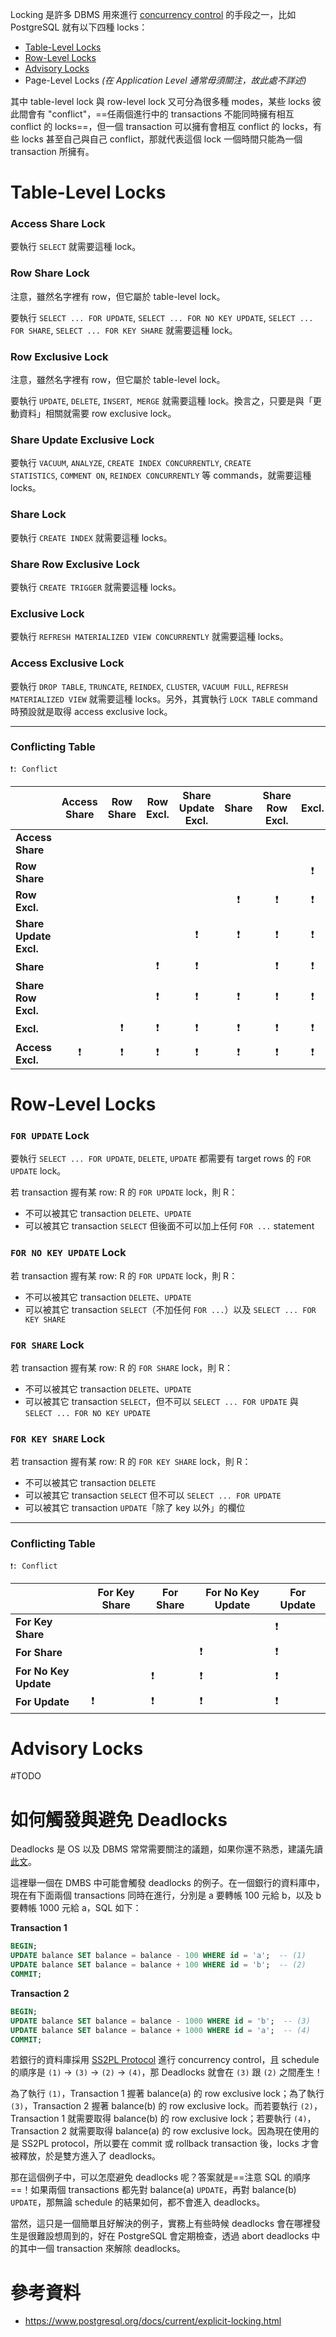 Locking 是許多 DBMS 用來進行 [concurrency control](</Database/Concurrency.md#Concurrency Control Protocols>) 的手段之一，比如 PostgreSQL 就有以下四種 locks：

- [Table-Level Locks](<# Table-Level Locks>)
- [Row-Level Locks](<# Row-Level Locks>)
- [Advisory Locks](<# Advisory Locks>)
- Page-Level Locks *(在 Application Level 通常毋須關注，故此處不詳述)*

其中 table-level lock 與 row-level lock 又可分為很多種 modes，某些 locks 彼此間會有 "conflict"，==任兩個進行中的 transactions 不能同時擁有相互 conflict 的 locks==，但一個 transaction 可以擁有會相互 conflict 的 locks，有些 locks 甚至自己與自己 conflict，那就代表這個 lock 一個時間只能為一個 transaction 所擁有。

# Table-Level Locks

### Access Share Lock

要執行 `SELECT` 就需要這種 lock。

### Row Share Lock

注意，雖然名字裡有 row，但它屬於 table-level lock。

要執行 `SELECT ... FOR UPDATE`, `SELECT ... FOR NO KEY UPDATE`, `SELECT ... FOR SHARE`, `SELECT ... FOR KEY SHARE` 就需要這種 lock。

### Row Exclusive Lock

注意，雖然名字裡有 row，但它屬於 table-level lock。

要執行 `UPDATE`, `DELETE`, `INSERT`,  `MERGE` 就需要這種 lock。換言之，只要是與「更動資料」相關就需要 row exclusive lock。

### Share Update Exclusive Lock

要執行 `VACUUM`, `ANALYZE`, `CREATE INDEX CONCURRENTLY`, `CREATE STATISTICS`, `COMMENT ON`, `REINDEX CONCURRENTLY` 等 commands，就需要這種 locks。

### Share Lock

要執行 `CREATE INDEX` 就需要這種 locks。

### Share Row Exclusive Lock

要執行 `CREATE TRIGGER` 就需要這種 locks。

### Exclusive Lock

要執行 `REFRESH MATERIALIZED VIEW CONCURRENTLY` 就需要這種 locks。

### Access Exclusive Lock

要執行 `DROP TABLE`, `TRUNCATE`, `REINDEX`, `CLUSTER`, `VACUUM FULL`, `REFRESH MATERIALIZED VIEW` 就需要這種 locks。另外，其實執行 `LOCK TABLE` command 時預設就是取得 access exclusive lock。

---

### Conflicting Table

`❗: Conflict`

||Access Share|Row Share|Row Excl.|Share Update Excl.|Share|Share Row Excl.|Excl.|Access Excl.|
|---|:--:|:--:|:--:|:--:|:--:|:--:|:--:|:--:|
|**Access Share**||||||||❗|
|**Row Share**|||||||❗️|❗️|
|**Row Excl.**|||||❗️|❗️|❗️|❗️|
|**Share Update Excl.**||||❗️|❗️|❗️|❗️|❗️|
|**Share**|||❗️|❗️||❗️|❗️|❗️|
|**Share Row Excl.**|||❗️|❗️|❗️|❗️|❗️|❗️|
|**Excl.**||❗️|❗️|❗️|❗️|❗️|❗️|❗️|
|**Access Excl.**|❗️|❗️|❗️|❗️|❗️|❗️|❗️|❗️|

# Row-Level Locks

### `FOR UPDATE` Lock

要執行 `SELECT ... FOR UPDATE`, `DELETE`, `UPDATE` 都需要有 target rows 的 `FOR UPDATE` lock。

若 transaction 握有某 row: R 的 `FOR UPDATE` lock，則 R：

- 不可以被其它 transaction `DELETE`、`UPDATE`
- 可以被其它 transaction `SELECT` 但後面不可以加上任何 `FOR ...` statement

### `FOR NO KEY UPDATE` Lock

若 transaction 握有某 row: R 的 `FOR UPDATE` lock，則 R：

- 不可以被其它 transaction `DELETE`、`UPDATE`
- 可以被其它 transaction `SELECT`（不加任何 `FOR ...`）以及 `SELECT ... FOR KEY SHARE`

### `FOR SHARE` Lock

若 transaction 握有某 row: R 的 `FOR SHARE` lock，則 R：

- 不可以被其它 transaction `DELETE`、`UPDATE`
- 可以被其它 transaction `SELECT`，但不可以 `SELECT ... FOR UPDATE` 與 `SELECT ... FOR NO KEY UPDATE`

### `FOR KEY SHARE` Lock

若 transaction 握有某 row: R 的 `FOR KEY SHARE` lock，則 R：

- 不可以被其它 transaction `DELETE`
- 可以被其它 transaction `SELECT` 但不可以 `SELECT ... FOR UPDATE`
- 可以被其它 transaction `UPDATE`「除了 key 以外」的欄位

---

### Conflicting Table

`❗: Conflict`

||For Key Share|For Share|For No Key Update|For Update|
|---|---|---|---|---|
|**For Key Share**||||❗|
|**For Share**|||❗️|❗️|
|**For No Key Update**||❗️|❗️|❗️|
|**For Update**|❗️|❗️|❗️|❗️|

# Advisory Locks

#TODO 

# 如何觸發與避免 Deadlocks

Deadlocks 是 OS 以及 DBMS 常常需要關注的議題，如果你還不熟悉，建議先讀 [此文](</Operating System/Deadlocks.md>)。

這裡舉一個在 DMBS 中可能會觸發 deadlocks 的例子。在一個銀行的資料庫中，現在有下面兩個 transactions 同時在進行，分別是 a 要轉帳 100 元給 b，以及 b 要轉帳 1000 元給 a，SQL 如下：

**Transaction 1**

```SQL
BEGIN;
UPDATE balance SET balance = balance - 100 WHERE id = 'a';  -- (1)
UPDATE balance SET balance = balance + 100 WHERE id = 'b';  -- (2)
COMMIT;
```

**Transaction 2**

```SQL
BEGIN;
UPDATE balance SET balance = balance - 1000 WHERE id = 'b';  -- (3)
UPDATE balance SET balance = balance + 1000 WHERE id = 'a';  -- (4)
COMMIT;
```

若銀行的資料庫採用 [SS2PL Protocol](</Database/MVCC vs. SS2PL.md#SS2PL>) 進行 concurrency control，且 schedule 的順序是 `(1)` $\to$ `(3)` $\to$ `(2)` $\to$ `(4)`，那 Deadlocks 就會在 `(3)` 跟 `(2)` 之間產生！

為了執行 `(1)`，Transaction 1 握著 balance(a) 的 row exclusive lock；為了執行 `(3)`，Transaction 2 握著 balance(b) 的 row exclusive lock。而若要執行 `(2)`，Transaction 1 就需要取得 balance(b) 的 row exclusive lock；若要執行 `(4)`，Transaction 2 就需要取得 balance(a) 的 row exclusive lock。因為現在使用的是 SS2PL protocol，所以要在 commit 或 rollback transaction 後，locks 才會被釋放，於是雙方進入了 deadlocks。

那在這個例子中，可以怎麼避免 deadlocks 呢？答案就是==注意 SQL 的順序==！如果兩個 transactions 都先對 balance(a) `UPDATE`，再對 balance(b) `UPDATE`，那無論 schedule 的結果如何，都不會進入 deadlocks。

當然，這只是一個簡單且好解決的例子，實務上有些時候 deadlocks 會在哪裡發生是很難設想周到的，好在 PostgreSQL 會定期檢查，透過 abort deadlocks 中的其中一個 transaction 來解除 deadlocks。

# 參考資料

- <https://www.postgresql.org/docs/current/explicit-locking.html>
